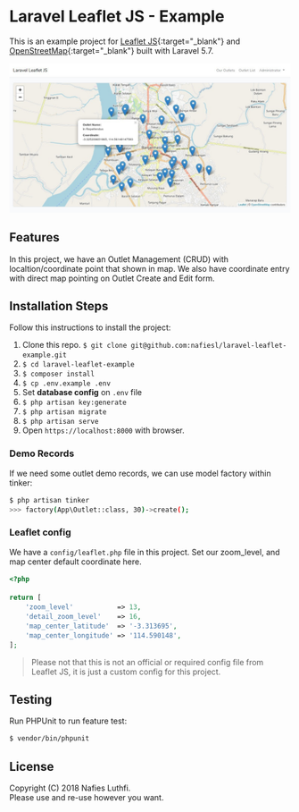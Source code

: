 # Laravel Leaflet JS - Example

This is an example project for [Leaflet JS](https://leafletjs.com){:target="_blank"} and [OpenStreetMap](https://www.openstreetmap.org){:target="_blank"} built with Laravel 5.7.

![Laravel Leaflet JS Project Example](public/screenshots/leaflet-map-01.jpg)

## Features

In this project, we have an Outlet Management (CRUD) with localtion/coordinate point that shown in map. We also have coordinate entry with direct map pointing on Outlet Create and Edit form.

## Installation Steps

Follow this instructions to install the project:

1. Clone this repo. `$ git clone git@github.com:nafiesl/laravel-leaflet-example.git`
2. `$ cd laravel-leaflet-example`
3. `$ composer install`
4. `$ cp .env.example .env`
5. Set **database config** on `.env` file
6. `$ php artisan key:generate`
7. `$ php artisan migrate`
8. `$ php artisan serve`
10. Open `https://localhost:8000` with browser.

### Demo Records

If we need some outlet demo records, we can use model factory within tinker:

```bash
$ php artisan tinker
>>> factory(App\Outlet::class, 30)->create();
```

### Leaflet config

We have a `config/leaflet.php` file in this project. Set our zoom_level, and map center default coordinate here.

```php
<?php

return [
    'zoom_level'           => 13,
    'detail_zoom_level'    => 16,
    'map_center_latitude'  => '-3.313695',
    'map_center_longitude' => '114.590148',
];
```

> Please not that this is not an official or required config file from Leaflet JS, it is just a custom config for this project.

## Testing

Run PHPUnit to run feature test:

```bash
$ vendor/bin/phpunit
```

## License

Copyright (C) 2018 Nafies Luthfi.  
Please use and re-use however you want.
